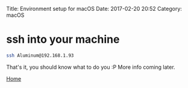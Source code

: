 Title: Environment setup for macOS
Date: 2017-02-20 20:52
Category: macOS

# ssh into your machine
```bash
ssh Aluminum@192.168.1.93
```

That's it, you should know what to do you :P
More info coming later.

[Home]({filename}/index.md)
